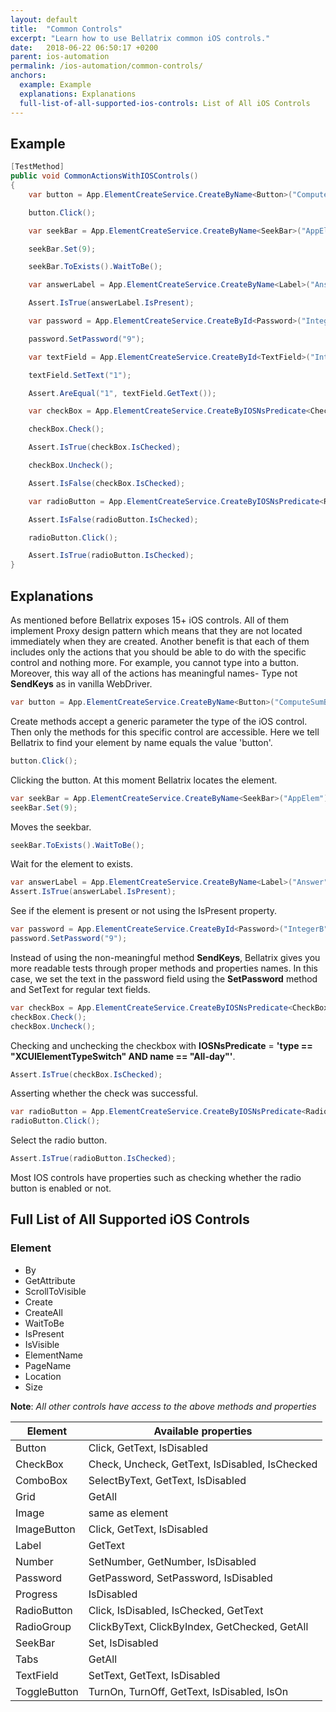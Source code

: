 ```yaml
---
layout: default
title:  "Common Controls"
excerpt: "Learn how to use Bellatrix common iOS controls."
date:   2018-06-22 06:50:17 +0200
parent: ios-automation
permalink: /ios-automation/common-controls/
anchors:
  example: Example
  explanations: Explanations
  full-list-of-all-supported-ios-controls: List of All iOS Controls
---
```

Example
-------
```csharp
[TestMethod]
public void CommonActionsWithIOSControls()
{
    var button = App.ElementCreateService.CreateByName<Button>("ComputeSumButton");

    button.Click();

    var seekBar = App.ElementCreateService.CreateByName<SeekBar>("AppElem");

    seekBar.Set(9);

    seekBar.ToExists().WaitToBe();

    var answerLabel = App.ElementCreateService.CreateByName<Label>("Answer");

    Assert.IsTrue(answerLabel.IsPresent);

    var password = App.ElementCreateService.CreateById<Password>("IntegerB");

    password.SetPassword("9");

    var textField = App.ElementCreateService.CreateById<TextField>("IntegerA");

    textField.SetText("1");

    Assert.AreEqual("1", textField.GetText());

    var checkBox = App.ElementCreateService.CreateByIOSNsPredicate<CheckBox>("type == \"XCUIElementTypeSwitch\" AND name == \"All-day\"");

    checkBox.Check();

    Assert.IsTrue(checkBox.IsChecked);

    checkBox.Uncheck();

    Assert.IsFalse(checkBox.IsChecked);

    var radioButton = App.ElementCreateService.CreateByIOSNsPredicate<RadioButton>("type == \"XCUIElementTypeSwitch\" AND name == \"All-day\"");

    Assert.IsFalse(radioButton.IsChecked);

    radioButton.Click();

    Assert.IsTrue(radioButton.IsChecked);
}
```

Explanations
------------
As mentioned before Bellatrix exposes 15+ iOS controls. All of them implement Proxy design pattern which means that they are not located immediately when they are created. Another benefit is that each of them includes only the actions that you should be able to do with the specific control and nothing more. For example, you cannot type into a button. Moreover, this way all of the actions has meaningful names- Type not **SendKeys** as in vanilla WebDriver.
```csharp
var button = App.ElementCreateService.CreateByName<Button>("ComputeSumButton");
```
Create methods accept a generic parameter the type of the iOS control. Then only the methods for this specific control are accessible. Here we tell Bellatrix to find your element by name equals the value 'button'.
```csharp
button.Click();
```
Clicking the button. At this moment Bellatrix locates the element.
```csharp
var seekBar = App.ElementCreateService.CreateByName<SeekBar>("AppElem");
seekBar.Set(9);
```
Moves the seekbar.
```csharp
seekBar.ToExists().WaitToBe();
```
Wait for the element to exists.
```csharp
var answerLabel = App.ElementCreateService.CreateByName<Label>("Answer");
Assert.IsTrue(answerLabel.IsPresent);
```
See if the element is present or not using the IsPresent property.
```csharp
var password = App.ElementCreateService.CreateById<Password>("IntegerB");
password.SetPassword("9");
```
Instead of using the non-meaningful method **SendKeys**, Bellatrix gives you more readable tests through proper methods and properties names. In this case, we set the text in the password field using the **SetPassword** method and SetText for regular text fields.
```csharp
var checkBox = App.ElementCreateService.CreateByIOSNsPredicate<CheckBox>("type == \"XCUIElementTypeSwitch\" AND name == \"All-day\"");
checkBox.Check();
checkBox.Uncheck();
```
Checking and unchecking the checkbox with **IOSNsPredicate** = **'type == \"XCUIElementTypeSwitch\" AND name == \"All-day\"'**.
```csharp
Assert.IsTrue(checkBox.IsChecked);
```
Asserting whether the check was successful.
```csharp
var radioButton = App.ElementCreateService.CreateByIOSNsPredicate<RadioButton>("type == \"XCUIElementTypeSwitch\" AND name == \"All-day\"");
radioButton.Click();
```
Select the radio button.
```csharp
Assert.IsTrue(radioButton.IsChecked);
```
Most IOS controls have properties such as checking whether the radio button is enabled or not.

Full List of All Supported iOS Controls
---------------------------------------
### Element ###
- By
- GetAttribute
- ScrollToVisible
- Create
- CreateAll
- WaitToBe
- IsPresent
- IsVisible
- ElementName
- PageName
- Location
- Size

**Note**: *All other controls have access to the above methods and properties*

Element | Available properties
------------ | -------------
Button | Click, GetText, IsDisabled
CheckBox | Check, Uncheck, GetText, IsDisabled, IsChecked
ComboBox | SelectByText, GetText, IsDisabled
Grid<TElement> | GetAll
Image | same as element
ImageButton | Click, GetText, IsDisabled
Label | GetText
Number | SetNumber, GetNumber, IsDisabled
Password | GetPassword, SetPassword, IsDisabled
Progress | IsDisabled
RadioButton | Click, IsDisabled, IsChecked, GetText
RadioGroup | ClickByText, ClickByIndex, GetChecked, GetAll
SeekBar | Set, IsDisabled
Tabs<TElement> | GetAll
TextField | SetText, GetText, IsDisabled
ToggleButton | TurnOn, TurnOff, GetText, IsDisabled, IsOn